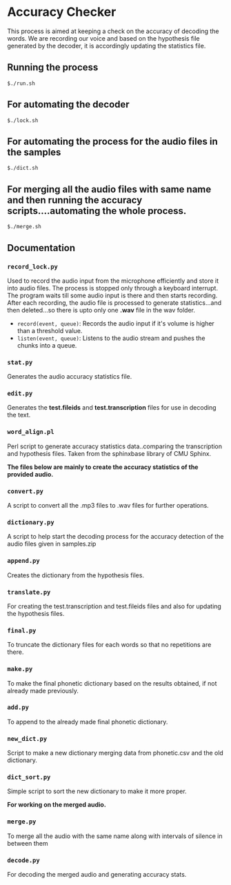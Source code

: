 # Accuracy Checker

This process is aimed at keeping a check on the accuracy of decoding the words. We are recording our voice and based on the hypothesis file generated by the decoder, it is accordingly updating the statistics file.

## Running the process

```
$./run.sh
```

## For automating the decoder

```
$./lock.sh
```

## For automating the process for the audio files in the samples

```
$./dict.sh
```

## For merging all the audio files with same name and then running the accuracy scripts....automating the whole process.

```
$./merge.sh
```

## Documentation

### `record_lock.py`

Used to record the audio input from the microphone efficiently and store it into audio files. The process is stopped only through a keyboard interrupt. The program waits till some audio input is there and then starts recording. After each recording, the audio file is processed to generate statistics...and then deleted...so there is upto only one **.wav** file in the wav folder. 

* `record(event, queue)`: Records the audio input if it's volume is higher than a threshold value.
* `listen(event, queue)`: Listens to the audio stream and pushes the chunks into a queue.

### `stat.py`

Generates the audio accuracy statistics file.

### `edit.py`

Generates the **test.fileids** and **test.transcription** files for use in decoding the text.

### `word_align.pl`

Perl script to generate accuracy statistics data..comparing the transcription and hypothesis files.
Taken from the sphinxbase library of CMU Sphinx.

**The files below are mainly to create the accuracy statistics of the provided audio.**

### `convert.py`

A script to convert all the .mp3 files to .wav files for further operations. 

### `dictionary.py`

A script to help start the decoding process for the accuracy detection of the audio files given in samples.zip

### `append.py`

Creates the dictionary from the hypothesis files.

### `translate.py`

For creating the test.transcription and test.fileids files and also for updating the hypothesis files.

### `final.py`

To truncate the dictionary files for each words so that no repetitions are there.

### `make.py`

To make the final phonetic dictionary based on the results obtained, if not already made previously.

### `add.py`

To append to the already made final phonetic dictionary.

### `new_dict.py`

Script to make a new dictionary merging data from phonetic.csv and the old dictionary.

### `dict_sort.py`

Simple script to sort the new dictionary to make it more proper.

**For working on the merged audio.**

### `merge.py`

To merge all the audio with the same name along with intervals of silence in between them

### `decode.py`

For decoding the merged audio and generating accuracy stats.


